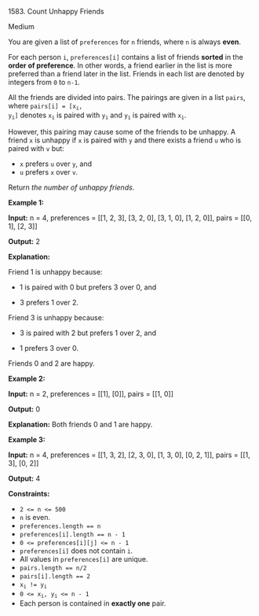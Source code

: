 1583\. Count Unhappy Friends

Medium

You are given a list of `preferences` for `n` friends, where `n` is always **even**.

For each person `i`, `preferences[i]` contains a list of friends **sorted** in the **order of preference**. In other words, a friend earlier in the list is more preferred than a friend later in the list. Friends in each list are denoted by integers from `0` to `n-1`.

All the friends are divided into pairs. The pairings are given in a list `pairs`, where <code>pairs[i] = [x<sub>i</sub>, y<sub>i</sub>]</code> denotes <code>x<sub>i</sub></code> is paired with <code>y<sub>i</sub></code> and <code>y<sub>i</sub></code> is paired with <code>x<sub>i</sub></code>.

However, this pairing may cause some of the friends to be unhappy. A friend `x` is unhappy if `x` is paired with `y` and there exists a friend `u` who is paired with `v` but:

*   `x` prefers `u` over `y`, and
*   `u` prefers `x` over `v`.

Return _the number of unhappy friends_.

**Example 1:**

**Input:** n = 4, preferences = [[1, 2, 3], [3, 2, 0], [3, 1, 0], [1, 2, 0]], pairs = [[0, 1], [2, 3]]

**Output:** 2

**Explanation:**

Friend 1 is unhappy because:

- 1 is paired with 0 but prefers 3 over 0, and

- 3 prefers 1 over 2.

Friend 3 is unhappy because:

- 3 is paired with 2 but prefers 1 over 2, and

- 1 prefers 3 over 0.

Friends 0 and 2 are happy.

**Example 2:**

**Input:** n = 2, preferences = [[1], [0]], pairs = [[1, 0]]

**Output:** 0

**Explanation:** Both friends 0 and 1 are happy.

**Example 3:**

**Input:** n = 4, preferences = [[1, 3, 2], [2, 3, 0], [1, 3, 0], [0, 2, 1]], pairs = [[1, 3], [0, 2]]

**Output:** 4

**Constraints:**

*   `2 <= n <= 500`
*   `n` is even.
*   `preferences.length == n`
*   `preferences[i].length == n - 1`
*   `0 <= preferences[i][j] <= n - 1`
*   `preferences[i]` does not contain `i`.
*   All values in `preferences[i]` are unique.
*   `pairs.length == n/2`
*   `pairs[i].length == 2`
*   <code>x<sub>i</sub> != y<sub>i</sub></code>
*   <code>0 <= x<sub>i</sub>, y<sub>i</sub> <= n - 1</code>
*   Each person is contained in **exactly one** pair.